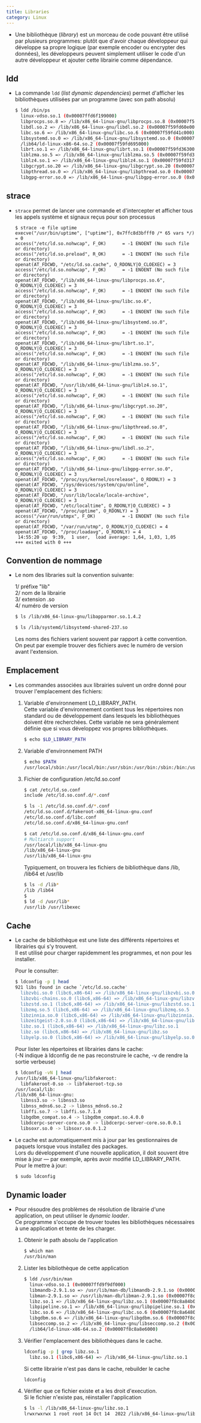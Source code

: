 ```yaml
---
title: Libraries
category: Linux
---
```


* Une bibliothèque (*library*) est un morceau de code pouvant être utilisé par plusieurs programmes: plutôt que d'avoir chaque développeur qui développe sa propre logique (par exemple encoder ou encrypter des données), les développeurs peuvent simplement utiliser le code d'un autre développeur et ajouter cette librairie comme dépendance.

## ldd

* La commande `ldd` (*list dynamic dependencies*) permet d'afficher les bibliothèques utilisées par un programme (avec son path absolu)

  ``` bash
  $ ldd /bin/ps
    linux-vdso.so.1 (0x00007ffd6f199000)
    libprocps.so.8 => /lib/x86_64-linux-gnu/libprocps.so.8 (0x00007f59fd614000)
    libdl.so.2 => /lib/x86_64-linux-gnu/libdl.so.2 (0x00007f59fd60e000)
    libc.so.6 => /lib/x86_64-linux-gnu/libc.so.6 (0x00007f59fd41c000)
    libsystemd.so.0 => /lib/x86_64-linux-gnu/libsystemd.so.0 (0x00007f59fd36d000)
    /lib64/ld-linux-x86-64.so.2 (0x00007f59fd695000)
    librt.so.1 => /lib/x86_64-linux-gnu/librt.so.1 (0x00007f59fd363000)
    liblzma.so.5 => /lib/x86_64-linux-gnu/liblzma.so.5 (0x00007f59fd33a000)
    liblz4.so.1 => /lib/x86_64-linux-gnu/liblz4.so.1 (0x00007f59fd317000)
    libgcrypt.so.20 => /lib/x86_64-linux-gnu/libgcrypt.so.20 (0x00007f59fd1f9000)
    libpthread.so.0 => /lib/x86_64-linux-gnu/libpthread.so.0 (0x00007f59fd1d6000)
    libgpg-error.so.0 => /lib/x86_64-linux-gnu/libgpg-error.so.0 (0x00007f59fd1b3000)
  ```

## strace

* `strace` permet de lancer une commande et d'intercepter et afficher tous les appels système et signaux reçus pour son processus

  ```
  $ strace -e file uptime
  execve("/usr/bin/uptime", ["uptime"], 0x7ffc8d3bfff0 /* 65 vars */) = 0
  access("/etc/ld.so.nohwcap", F_OK)      = -1 ENOENT (No such file or directory)
  access("/etc/ld.so.preload", R_OK)      = -1 ENOENT (No such file or directory)
  openat(AT_FDCWD, "/etc/ld.so.cache", O_RDONLY|O_CLOEXEC) = 3
  access("/etc/ld.so.nohwcap", F_OK)      = -1 ENOENT (No such file or directory)
  openat(AT_FDCWD, "/lib/x86_64-linux-gnu/libprocps.so.6", O_RDONLY|O_CLOEXEC) = 3
  access("/etc/ld.so.nohwcap", F_OK)      = -1 ENOENT (No such file or directory)
  openat(AT_FDCWD, "/lib/x86_64-linux-gnu/libc.so.6", O_RDONLY|O_CLOEXEC) = 3
  access("/etc/ld.so.nohwcap", F_OK)      = -1 ENOENT (No such file or directory)
  openat(AT_FDCWD, "/lib/x86_64-linux-gnu/libsystemd.so.0", O_RDONLY|O_CLOEXEC) = 3
  access("/etc/ld.so.nohwcap", F_OK)      = -1 ENOENT (No such file or directory)
  openat(AT_FDCWD, "/lib/x86_64-linux-gnu/librt.so.1", O_RDONLY|O_CLOEXEC) = 3
  access("/etc/ld.so.nohwcap", F_OK)      = -1 ENOENT (No such file or directory)
  openat(AT_FDCWD, "/lib/x86_64-linux-gnu/liblzma.so.5", O_RDONLY|O_CLOEXEC) = 3
  access("/etc/ld.so.nohwcap", F_OK)      = -1 ENOENT (No such file or directory)
  openat(AT_FDCWD, "/usr/lib/x86_64-linux-gnu/liblz4.so.1", O_RDONLY|O_CLOEXEC) = 3
  access("/etc/ld.so.nohwcap", F_OK)      = -1 ENOENT (No such file or directory)
  openat(AT_FDCWD, "/lib/x86_64-linux-gnu/libgcrypt.so.20", O_RDONLY|O_CLOEXEC) = 3
  access("/etc/ld.so.nohwcap", F_OK)      = -1 ENOENT (No such file or directory)
  openat(AT_FDCWD, "/lib/x86_64-linux-gnu/libpthread.so.0", O_RDONLY|O_CLOEXEC) = 3
  access("/etc/ld.so.nohwcap", F_OK)      = -1 ENOENT (No such file or directory)
  openat(AT_FDCWD, "/lib/x86_64-linux-gnu/libdl.so.2", O_RDONLY|O_CLOEXEC) = 3
  access("/etc/ld.so.nohwcap", F_OK)      = -1 ENOENT (No such file or directory)
  openat(AT_FDCWD, "/lib/x86_64-linux-gnu/libgpg-error.so.0", O_RDONLY|O_CLOEXEC) = 3
  openat(AT_FDCWD, "/proc/sys/kernel/osrelease", O_RDONLY) = 3
  openat(AT_FDCWD, "/sys/devices/system/cpu/online", O_RDONLY|O_CLOEXEC) = 3
  openat(AT_FDCWD, "/usr/lib/locale/locale-archive", O_RDONLY|O_CLOEXEC) = 3
  openat(AT_FDCWD, "/etc/localtime", O_RDONLY|O_CLOEXEC) = 3
  openat(AT_FDCWD, "/proc/uptime", O_RDONLY) = 3
  access("/var/run/utmpx", F_OK)          = -1 ENOENT (No such file or directory)
  openat(AT_FDCWD, "/var/run/utmp", O_RDONLY|O_CLOEXEC) = 4
  openat(AT_FDCWD, "/proc/loadavg", O_RDONLY) = 4
   14:55:20 up  9:39,  1 user,  load average: 1,64, 1,03, 1,05
  +++ exited with 0 +++
  ```

## Convention de nommage

* Le nom des libraries suit la convention suivante:

  1/ préfixe "lib"  
  2/ nom de la librairie  
  3/ extension .so  
  4/ numéro de version

  ``` bash
  $ ls /lib/x86_64-linux-gnu/libapparmor.so.1.4.2

  $ ls /lib/systemd/libsystemd-shared-237.so
  ```

  Les noms des fichiers varient souvent par rapport à cette convention.  
  On peut par exemple trouver des fichiers avec le numéro de version avant l'extension.

## Emplacement

* Les commandes associées aux librairies suivent un ordre donné pour trouver l'emplacement des fichiers:

  1. Variable d'environnement LD_LIBRARY_PATH.  
     Cette variable d'environnement contient tous les répertoires non standard ou de développement dans lesquels les bibliothèques doivent être recherchées. Cette variable ne sera généralement définie que si vous développez vos propres bibliothèques.

      ``` bash
      $ echo $LD_LIBRARY_PATH

      ```

  2. Variable d'environnement PATH

      ``` bash
      $ echo $PATH
      /usr/local/sbin:/usr/local/bin:/usr/sbin:/usr/bin:/sbin:/bin:/usr/games:/usr/local/games:/snap/bin
      ```

  3. Fichier de configuration /etc/ld.so.conf

      ``` bash
      $ cat /etc/ld.so.conf
      include /etc/ld.so.conf.d/*.conf

      $ ls -1 /etc/ld.so.conf.d/*.conf
      /etc/ld.so.conf.d/fakeroot-x86_64-linux-gnu.conf
      /etc/ld.so.conf.d/libc.conf
      /etc/ld.so.conf.d/x86_64-linux-gnu.conf

      $ cat /etc/ld.so.conf.d/x86_64-linux-gnu.conf
      # Multiarch support
      /usr/local/lib/x86_64-linux-gnu
      /lib/x86_64-linux-gnu
      /usr/lib/x86_64-linux-gnu
      ```

      Typiquement, on trouvera les fichiers de bibliothèque dans /lib, /lib64 et /usr/lib

      ``` bash
      $ ls -d /lib*
      /lib /lib64
      $
      $ ld -d /usr/lib*
      /usr/lib /usr/libexec
      ```

## Cache

* Le cache de bibliothèque est une liste des différents répertoires et librairies qui s'y trouvent.  
  Il est utilisé pour charger rapidemment les programmes, et non pour les installer.

  Pour le consulter:

  ``` bash
  $ ldconfig -p | head
  921 libs found in cache `/etc/ld.so.cache'
    libzvbi.so.0 (libc6,x86-64) => /lib/x86_64-linux-gnu/libzvbi.so.0
    libzvbi-chains.so.0 (libc6,x86-64) => /lib/x86_64-linux-gnu/libzvbi-chains.so.0
    libzstd.so.1 (libc6,x86-64) => /lib/x86_64-linux-gnu/libzstd.so.1
    libzmq.so.5 (libc6,x86-64) => /lib/x86_64-linux-gnu/libzmq.so.5
    libzinnia.so.0 (libc6,x86-64) => /lib/x86_64-linux-gnu/libzinnia.so.0
    libzeitgeist-2.0.so.0 (libc6,x86-64) => /lib/x86_64-linux-gnu/libzeitgeist-2.0.so.0
    libz.so.1 (libc6,x86-64) => /lib/x86_64-linux-gnu/libz.so.1
    libz.so (libc6,x86-64) => /lib/x86_64-linux-gnu/libz.so
    libyelp.so.0 (libc6,x86-64) => /lib/x86_64-linux-gnu/libyelp.so.0
  ```

  Pour lister les répertoires et librairies dans le cache:  
  (-N indique à ldconfig de ne pas reconstruire le cache, -v de rendre la sortie verbeuse)

  ``` bash
  $ ldconfig -vN | head
  /usr/lib/x86_64-linux-gnu/libfakeroot:
    libfakeroot-0.so -> libfakeroot-tcp.so
  /usr/local/lib:
  /lib/x86_64-linux-gnu:
    libnss3.so -> libnss3.so
    libnss_mdns6.so.2 -> libnss_mdns6.so.2
    libffi.so.7 -> libffi.so.7.1.0
    libgdbm_compat.so.4 -> libgdbm_compat.so.4.0.0
    libdcerpc-server-core.so.0 -> libdcerpc-server-core.so.0.0.1
    libsoxr.so.0 -> libsoxr.so.0.1.2
  ```

* Le cache est automatiquement mis à jour par les gestionnaires de paquets lorsque vous installez des packages.  
  Lors du développement d'une nouvelle application, il doit souvent être mise à jour — par exemple, après avoir modifié LD_LIBRARY_PATH.  
  Pour le mettre à jour:

  ``` bash
  $ sudo ldconfig
  ```

## Dynamic loader

* Pour résoudre des problèmes de résolution de librairie d'une application, on peut utiliser le *dynamic loader*.  
  Ce programme s'occupe de trouver toutes les bibliothèques nécessaires à une application et tente de les charger.

  1. Obtenir le path absolu de l'application

      ``` bash
      $ which man
      /usr/bin/man
      ```

  2. Lister les bibliothèque de cette application

      ``` bash
      $ ldd /usr/bin/man
        linux-vdso.so.1 (0x00007ffd9f9df000)
        libmandb-2.9.1.so => /usr/lib/man-db/libmandb-2.9.1.so (0x00007f8c8a8bd000)
        libman-2.9.1.so => /usr/lib/man-db/libman-2.9.1.so (0x00007f8c8a87a000)
        libz.so.1 => /lib/x86_64-linux-gnu/libz.so.1 (0x00007f8c8a84b000)
        libpipeline.so.1 => /lib/x86_64-linux-gnu/libpipeline.so.1 (0x00007f8c8a83a000)
        libc.so.6 => /lib/x86_64-linux-gnu/libc.so.6 (0x00007f8c8a648000)
        libgdbm.so.6 => /lib/x86_64-linux-gnu/libgdbm.so.6 (0x00007f8c8a638000)
        libseccomp.so.2 => /lib/x86_64-linux-gnu/libseccomp.so.2 (0x00007f8c8a614000)
        /lib64/ld-linux-x86-64.so.2 (0x00007f8c8a8e6000)
      ```

  3. Vérifier l'emplacement des bibliothèques dans le cache.

      ``` bash
      ldconfig -p | grep libz.so.1
        libz.so.1 (libc6,x86-64) => /lib/x86_64-linux-gnu/libz.so.1
      ```

      Si cette librairie n'est pas dans le cache, rebuilder le cache

      ``` bash
      ldconfig
      ```

  4. Vérifier que ce fichier existe et a les droit d'execution.  
     Si le fichier n'existe pas, réinstaller l'application

      ``` bash
      $ ls -l /lib/x86_64-linux-gnu/libz.so.1
      lrwxrwxrwx 1 root root 14 Oct 14  2022 /lib/x86_64-linux-gnu/libz.so.1 -> libz.so.1.2.11
      ```
